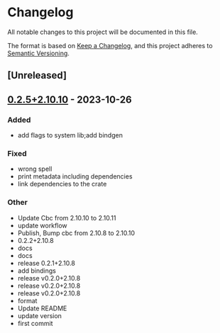 # Changelog
All notable changes to this project will be documented in this file.

The format is based on [Keep a Changelog](https://keepachangelog.com/en/1.0.0/),
and this project adheres to [Semantic Versioning](https://semver.org/spec/v2.0.0.html).

## [Unreleased]

## [0.2.5+2.10.10](https://github.com/Maroon502/cbc-src/compare/v0.2.4+2.10.10...v0.2.5+2.10.10) - 2023-10-26

### Added
- add flags to system lib;add bindgen

### Fixed
- wrong spell
- print metadata including dependencies
- link dependencies to the crate

### Other
- Update Cbc from 2.10.10 to 2.10.11
- update workflow
- Publish, Bump cbc from 2.10.8 to 2.10.10
- 0.2.2+2.10.8
- docs
- docs
- release 0.2.1+2.10.8
- add bindings
- release v0.2.0+2.10.8
- release v0.2.0+2.10.8
- release v0.2.0+2.10.8
- format
- Update README
- update version
- first commit
